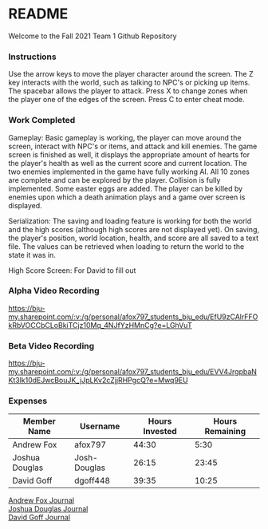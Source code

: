 # README

Welcome to the Fall 2021 Team 1 Github Repository

### Instructions
Use the arrow keys to move the player character around the screen. The Z key interacts with the world, such as talking to NPC's or picking up items.  The spacebar allows the player to attack. Press X to change zones when the player one of the edges of the screen. Press C to enter cheat mode.

### Work Completed
Gameplay: Basic gameplay is working, the player can move around the screen, interact with NPC's or items, and attack and kill enemies. The game screen is finished as well, it displays the appropriate amount of hearts for the player's health as well as the current score and current location. The two enemies implemented in the game have fully working AI. All 10 zones are complete and can be explored by the player. Collision is fully implemented. Some easter eggs are added. The player can be killed by enemies upon which a death animation plays and a game over screen is displayed. 



Serialization: The saving and loading feature is working for both the world and the high scores (although high scores are not displayed yet). On saving, the player's position, world location, health, and score are all saved to a text file. The values can be retrieved when loading to return the world to the state it was in.


High Score Screen: For David to fill out




### Alpha Video Recording
https://bju-my.sharepoint.com/:v:/g/personal/afox797_students_bju_edu/EfU9zCAlrFFOkRbVOCCbCLoBkiTCjz10Mq_4NJfYzHMnCg?e=LGhVuT

### Beta Video Recording
https://bju-my.sharepoint.com/:v:/g/personal/afox797_students_bju_edu/EVV4JrgpbaNKt3lk10dEJwcBouJK_jJpLKv2cZjjRHPgcQ?e=Mwq9EU


### Expenses
| Member Name | Username | Hours Invested | Hours Remaining |
|-------------|----------|----------------|-----------------|
| Andrew Fox | afox797 | 44:30 | 5:30 |
| Joshua Douglas | Josh-Douglas | 26:15 | 23:45 |
| David Goff | dgoff448 | 39:35 | 10:25 |
  
[Andrew Fox Journal](https://github.com/bjucps209/fall2021-team1/wiki/Andrew-Fox-Journal)  
[Joshua Douglas Journal](https://github.com/bjucps209/fall2021-team1/wiki/Joshua-Douglas-Journal)  
[David Goff Journal](https://github.com/bjucps209/fall2021-team1/wiki/David-Goff-Journal)
